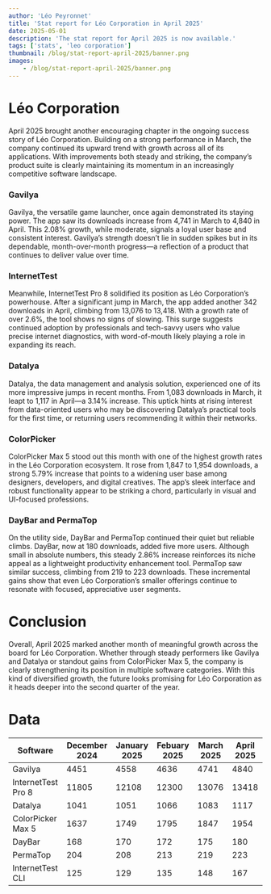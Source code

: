 ```yaml
---
author: 'Léo Peyronnet'
title: 'Stat report for Léo Corporation in April 2025'
date: 2025-05-01
description: 'The stat report for April 2025 is now available.'
tags: ['stats', 'leo corporation']
thumbnail: /blog/stat-report-april-2025/banner.png
images:
    - /blog/stat-report-april-2025/banner.png
---
```


# Léo Corporation

April 2025 brought another encouraging chapter in the ongoing success story of Léo Corporation. Building on a strong performance in March, the company continued its upward trend with growth across all of its applications. With improvements both steady and striking, the company’s product suite is clearly maintaining its momentum in an increasingly competitive software landscape.

### Gavilya

Gavilya, the versatile game launcher, once again demonstrated its staying power. The app saw its downloads increase from 4,741 in March to 4,840 in April. This 2.08% growth, while moderate, signals a loyal user base and consistent interest. Gavilya’s strength doesn’t lie in sudden spikes but in its dependable, month-over-month progress—a reflection of a product that continues to deliver value over time.

### InternetTest

Meanwhile, InternetTest Pro 8 solidified its position as Léo Corporation’s powerhouse. After a significant jump in March, the app added another 342 downloads in April, climbing from 13,076 to 13,418. With a growth rate of over 2.6%, the tool shows no signs of slowing. This surge suggests continued adoption by professionals and tech-savvy users who value precise internet diagnostics, with word-of-mouth likely playing a role in expanding its reach.

### Datalya

Datalya, the data management and analysis solution, experienced one of its more impressive jumps in recent months. From 1,083 downloads in March, it leapt to 1,117 in April—a 3.14% increase. This uptick hints at rising interest from data-oriented users who may be discovering Datalya’s practical tools for the first time, or returning users recommending it within their networks.

### ColorPicker

ColorPicker Max 5 stood out this month with one of the highest growth rates in the Léo Corporation ecosystem. It rose from 1,847 to 1,954 downloads, a strong 5.79% increase that points to a widening user base among designers, developers, and digital creatives. The app’s sleek interface and robust functionality appear to be striking a chord, particularly in visual and UI-focused professions.

### DayBar and PermaTop

On the utility side, DayBar and PermaTop continued their quiet but reliable climbs. DayBar, now at 180 downloads, added five more users. Although small in absolute numbers, this steady 2.86% increase reinforces its niche appeal as a lightweight productivity enhancement tool. PermaTop saw similar success, climbing from 219 to 223 downloads. These incremental gains show that even Léo Corporation’s smaller offerings continue to resonate with focused, appreciative user segments.

# Conclusion

Overall, April 2025 marked another month of meaningful growth across the board for Léo Corporation. Whether through steady performers like Gavilya and Datalya or standout gains from ColorPicker Max 5, the company is clearly strengthening its position in multiple software categories. With this kind of diversified growth, the future looks promising for Léo Corporation as it heads deeper into the second quarter of the year.

# Data

| Software           | December 2024 | January 2025 | Febuary 2025 | March 2025 | April 2025 |
| ------------------ | ------------- | ------------ | ------------ | ---------- | ---------- |
| Gavilya            | 4451          | 4558         | 4636         | 4741       | 4840       |
| InternetTest Pro 8 | 11805         | 12108        | 12300        | 13076      | 13418      |
| Datalya            | 1041          | 1051         | 1066         | 1083       | 1117       |
| ColorPicker Max 5  | 1637          | 1749         | 1795         | 1847       | 1954       |
| DayBar             | 168           | 170          | 172          | 175        | 180        |
| PermaTop           | 204           | 208          | 213          | 219        | 223        |
| InternetTest CLI   | 125           | 129          | 135          | 148        | 167        |

